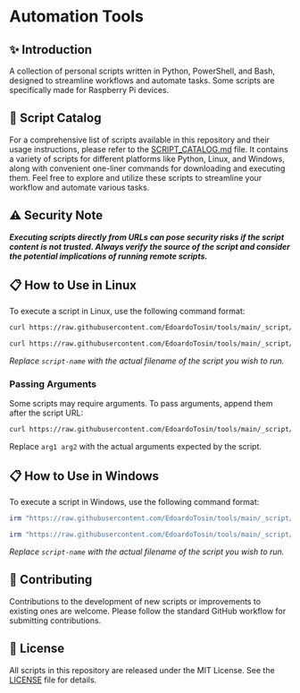 # Automation Tools

## :sparkles: Introduction

A collection of personal scripts written in Python, PowerShell, and Bash, designed to streamline workflows and automate tasks. Some scripts are specifically made for Raspberry Pi devices.

## :notebook: Script Catalog

For a comprehensive list of scripts available in this repository and their usage instructions, please refer to the [SCRIPT_CATALOG.md](SCRIPT_CATALOG.md) file. It contains a variety of scripts for different platforms like Python, Linux, and Windows, along with convenient one-liner commands for downloading and executing them. Feel free to explore and utilize these scripts to streamline your workflow and automate various tasks.

## :warning: Security Note

***Executing scripts directly from URLs can pose security risks if the script content is not trusted. Always verify the source of the script and consider the potential implications of running remote scripts.***

## :clipboard: How to Use in Linux

To execute a script in Linux, use the following command format:

```sh
curl https://raw.githubusercontent.com/EdoardoTosin/tools/main/_script/script-name.sh | sh
```

```sh
curl https://raw.githubusercontent.com/EdoardoTosin/tools/main/_script/script-name.py | python
```

*Replace `script-name` with the actual filename of the script you wish to run.*

### Passing Arguments

Some scripts may require arguments. To pass arguments, append them after the script URL:

```sh
curl https://raw.githubusercontent.com/EdoardoTosin/tools/main/_script/script-name.sh | sh -s -- arg1 arg2
```

Replace `arg1 arg2` with the actual arguments expected by the script.

## :clipboard: How to Use in Windows

To execute a script in Windows, use the following command format:

```powershell
irm "https://raw.githubusercontent.com/EdoardoTosin/tools/main/_script/script-name.ps1" | iex
```

```powershell
irm "https://raw.githubusercontent.com/EdoardoTosin/tools/main/_script/script-name.py" | python
```

*Replace `script-name` with the actual filename of the script you wish to run.*

## :busts_in_silhouette: Contributing

Contributions to the development of new scripts or improvements to existing ones are welcome. Please follow the standard GitHub workflow for submitting contributions.

## :page_facing_up: License

All scripts in this repository are released under the MIT License. See the [LICENSE](LICENSE) file for details.
